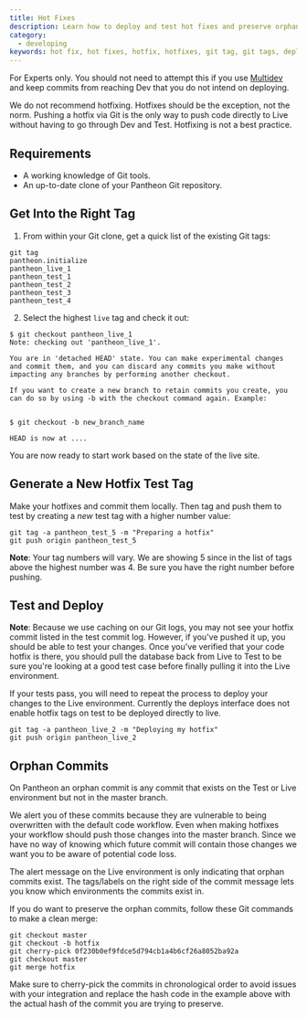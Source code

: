 ```yaml
---
title: Hot Fixes
description: Learn how to deploy and test hot fixes and preserve orphan commits on your Pantheon site.
category:
  - developing
keywords: hot fix, hot fixes, hotfix, hotfixes, git tag, git tags, deploy hotfix, deploy hot fix, quick fix, orphan commit, orphan commits, test hot fix, deploy hot fix, test hotfix, deploy hotfix
---
```

For Experts only. You should not need to attempt this if you use [Multidev](/docs/articles/sites/multidev) and keep commits from reaching Dev that you do not intend on deploying.

We do not recommend hotfixing. Hotfixes should be the exception, not the norm. Pushing a hotfix via Git is the only way to push code directly to Live without having to go through Dev and Test. Hotfixing is not a best practice.

## Requirements

- A working knowledge of Git tools.
- An up-to-date clone of your Pantheon Git repository.

## Get Into the Right Tag

1. From within your Git clone, get a quick list of the existing Git tags:<br />
```nginx
git tag
pantheon.initialize
pantheon_live_1
pantheon_test_1
pantheon_test_2
pantheon_test_3
pantheon_test_4
```

2. Select the highest `live` tag and check it out:

```nginx
$ git checkout pantheon_live_1
Note: checking out 'pantheon_live_1'.

You are in 'detached HEAD' state. You can make experimental changes and commit them, and you can discard any commits you make without impacting any branches by performing another checkout.

If you want to create a new branch to retain commits you create, you can do so by using -b with the checkout command again. Example:


$ git checkout -b new_branch_name

HEAD is now at ....
```

You are now ready to start work based on the state of the live site.

## Generate a New Hotfix Test Tag

Make your hotfixes and commit them locally. Then tag and push them to test by creating a _new_ test tag with a higher number value:
```nginx
git tag -a pantheon_test_5 -m "Preparing a hotfix"
git push origin pantheon_test_5
```
<div class="alert alert-info" role="alert">
<strong>Note</strong>: Your tag numbers will vary. We are showing 5 since in the list of tags above the highest number was 4. Be sure you have the right number before pushing.</div>

## Test and Deploy

<div class="alert alert-warning" role="alert">
<strong>Note</strong>: Because we use caching on our Git logs, you may not see your hotfix commit listed in the test commit log. However, if you've pushed it up, you should be able to test your changes. Once you've verified that your code hotfix is there, you should pull the database back from Live to Test to be sure you're looking at a good test case before finally pulling it into the Live environment.</div>

If your tests pass, you will need to repeat the process to deploy your changes to the Live environment. Currently the deploys interface does not enable hotfix tags on test to be deployed directly to live.

```nginx
git tag -a pantheon_live_2 -m "Deploying my hotfix"
git push origin pantheon_live_2
```
## Orphan Commits

On Pantheon an orphan commit is any commit that exists on the Test or Live environment but not in the master branch.

We alert you of these commits because they are vulnerable to being overwritten with the default code workflow. Even when making hotfixes your workflow should push those changes into the master branch. Since we have no way of knowing which future commit will contain those changes we want you to be aware of potential code loss.

The alert message on the Live environment is only indicating that orphan commits exist. The tags/labels on the right side of the commit message lets you know which environments the commits exist in.

If you do want to preserve the orphan commits, follow these Git commands to make a clean merge:

```nginx
git checkout master
git checkout -b hotfix
git cherry-pick 0f230b0ef9fdce5d794cb1a4b6cf26a8052ba92a
git checkout master
git merge hotfix
```
Make sure to cherry-pick the commits in chronological order to avoid issues with your integration and replace the hash code in the example above with the actual hash of the commit you are trying to preserve.
